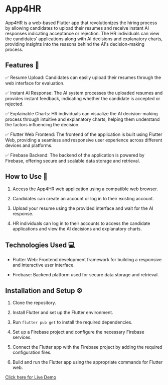 <div class="markdown prose w-full break-words dark:prose-invert dark"><h1>App4HR</h1><p>App4HR is a web-based Flutter app that revolutionizes the hiring process by allowing candidates to upload their resumes and receive instant AI responses indicating acceptance or rejection. The HR individuals can view the candidates' applications along with AI decisions and explanatory charts, providing insights into the reasons behind the AI's decision-making process.</p><h2>Features 🚀</h2><p>✅ Resume Upload: Candidates can easily upload their resumes through the web interface for evaluation.</p><p>✅ Instant AI Response: The AI system processes the uploaded resumes and provides instant feedback, indicating whether the candidate is accepted or rejected.</p><p>✅ Explainable Charts: HR individuals can visualize the AI decision-making process through intuitive and explanatory charts, helping them understand the factors influencing the decision.</p><p>✅ Flutter Web Frontend: The frontend of the application is built using Flutter Web, providing a seamless and responsive user experience across different devices and platforms.</p><p>✅ Firebase Backend: The backend of the application is powered by Firebase, offering secure and scalable data storage and retrieval.</p><h2>How to Use 📖</h2><ol><li><p>Access the App4HR web application using a compatible web browser.</p></li><li><p>Candidates can create an account or log in to their existing account.</p></li><li><p>Upload your resume using the provided interface and wait for the AI response.</p></li><li><p>HR individuals can log in to their accounts to access the candidate applications and view the AI decisions and explanatory charts.</p></li></ol><h2>Technologies Used 💻</h2><ul><li><p>Flutter Web: Frontend development framework for building a responsive and interactive user interface.</p></li><li><p>Firebase: Backend platform used for secure data storage and retrieval.</p></li></ul><h2>Installation and Setup ⚙️</h2><ol><li><p>Clone the repository.</p></li><li><p>Install Flutter and set up the Flutter environment.</p></li><li><p>Run <code>flutter pub get</code> to install the required dependencies.</p></li><li><p>Set up a Firebase project and configure the necessary Firebase services.</p></li><li><p>Connect the Flutter app with the Firebase project by adding the required configuration files.</p></li><li><p>Build and run the Flutter app using the appropriate commands for Flutter web.</p></li></ol>
<a href="https://www.linkedin.com/in/tayyab-ahmed-a51959197/" target="_blank">
    Click here for Live Demo
</a>
